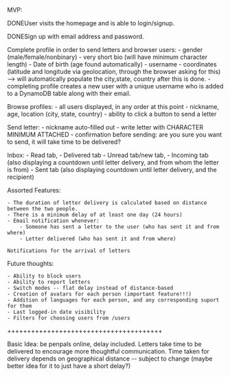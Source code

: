 MVP:

DONEUser visits the homepage and is able to login/signup.

DONESign up with email address and password.

Complete profile in order to send letters and browser users: 
    - gender (male/female/nonbinary)
    - very short bio (will have minimum character length)
    - Date of birth (age found automatically)
    - username
    - coordinates (latitude and longitude via geolocation, through the browser asking for this) --> will automatically populate the city,state, country after this is done.
    - completing profile creates a new user with a unique username who is added to a DynamoDB table along with their email.

Browse profiles:
    - all users displayed, in any order at this point
        - nickname, age, location (city, state, country)
        - ability to click a button to send a letter
        
Send letter:
    - nickname auto-filled out
    - write letter with CHARACTER MINIMUM ATTACHED
    - confirmation before sending: are you sure you want to send, it will take time to be delivered?

Inbox:
    - Read tab,
    - Delivered tab
    - Unread tab/new tab,
    - Incoming tab (also displaying a countdown until letter delivery, and from whom the letter is from)
    - Sent tab (also displaying countdown until letter delivery, and the recipient)
    
Assorted Features:    

    - The duration of letter delivery is calculated based on distance between the two people.
    - There is a minimum delay of at least one day (24 hours)
    - Email notification whenever:
        - Someone has sent a letter to the user (who has sent it and from where)
        - Letter delivered (who has sent it and from where)

    Notifications for the arrival of letters
    
    
Future thoughts:

    - Ability to block users
    - Ability to report letters
    - Switch modes -- flat delay instead of distance-based
    - Creation of avatars for each person (important feature!!!)
    - Addition of languages for each person, and any corresponding suport for them
    - Last logged-in date visibility
    - Filters for choosing users from /users

+++++++++++++++++++++++++++++++++++++++

Basic Idea: be penpals online, delay included.
Letters take time to be delivered to encourage more thoughtful communication.
Time taken for delivery depends on geographical distance -- subject to change (maybe better idea for it to just have a short delay?)